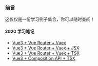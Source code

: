 ### 前言

这仅仅是一份学习例子集合，你可以随时查阅！

#### 2020 学习笔记

- [Vue3 + Vue Router + Vuex](./StudyNotes/Vue3/vue3-router-vuex)
- [Vue3 + Vue Router + Vuex + JSX](./StudyNotes/Vue3/vue3-router-vuex-jsx)
- [Vue3 + Vue Router + Vuex + TSX](./StudyNotes/Vue3/vue3-router-vuex-tsx)
- [Vue3 + Composition API + TSX](./StudyNotes/Vue3/vue3-compositionapi-tsx)
